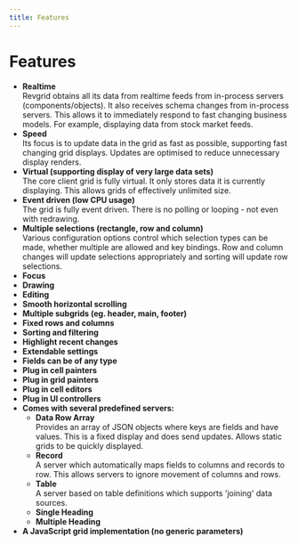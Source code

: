 ```yaml
---
title: Features
---
```


# Features

* **Realtime**\
Revgrid obtains all its data from realtime feeds from in-process servers (components/objects).  It also receives schema changes from in-process servers.  This allows it to immediately respond to fast changing business models.  For example, displaying data from stock market feeds.
* **Speed**\
Its focus is to update data in the grid as fast as possible, supporting fast changing grid displays.  Updates are optimised to reduce unnecessary display renders.
* **Virtual (supporting display of very large data sets)**\
The core client grid is fully virtual.  It only stores data it is currently displaying.  This allows grids of effectively unlimited size.
* **Event driven (low CPU usage)**\
The grid is fully event driven.  There is no polling or looping - not even with redrawing.
* **Multiple selections (rectangle, row and column)**\
Various configuration options control which selection types can be made, whether multiple are allowed and key bindings.  Row and column changes will update selections appropriately and sorting will update row selections.
* **Focus**
* **Drawing**
* **Editing**
* **Smooth horizontal scrolling**
* **Multiple subgrids (eg. header, main, footer)**
* **Fixed rows and columns**
* **Sorting and filtering**
* **Highlight recent changes**
* **Extendable settings**
* **Fields can be of any type**
* **Plug in cell painters**
* **Plug in grid painters**
* **Plug in cell editors**
* **Plug in UI controllers**
* **Comes with several predefined servers:**
    * **Data Row Array**\
    Provides an array of JSON objects where keys are fields and have values. This is a fixed display and does send updates. Allows static grids to be quickly displayed.
    * **Record**\
    A server which automatically maps fields to columns and records to row. This allows servers to ignore movement of columns and rows.
    * **Table**\
    A server based on table definitions which supports 'joining' data sources.
    * **Single Heading**
    * **Multiple Heading**
* **A JavaScript grid implementation (no generic parameters)**
